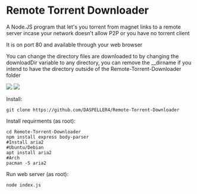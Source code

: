 # Remote Torrent Downloader
A Node.JS program that let's you torrent from magnet links to a remote server incase your network doesn't allow P2P or you have no torrent client

It is on port 80 and available through your web browser

You can change the directory files are downloaded to by changing the downloadDir variable to any directory, you can remove the __dirname if you intend to have the directory outside of the Remote-Torrent-Downloader folder

<img src="https://i.imgur.com/laqbLio.png">
<img src="https://i.imgur.com/cZupv9C.png">

Install:

    git clone https://github.com/DASPELLER4/Remote-Torrent-Downloader

Install requirments (as root):

    cd Remote-Torrent-Downloader 
    npm install express body-parser
    #Install aria2
    #Ubuntu/Debian
    apt install aria2
    #Arch
    pacman -S aria2
    
Run web server (as root):

    node index.js
